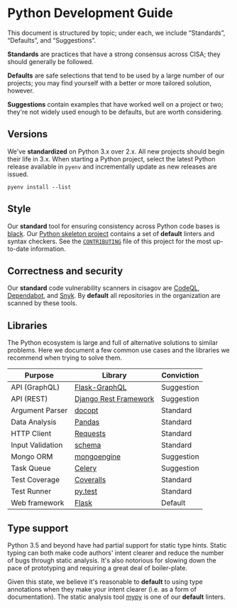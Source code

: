 # Python Development Guide #

This document is structured by topic; under each, we include “Standards”,
“Defaults”, and “Suggestions”.

**Standards** are practices that have a strong consensus across CISA; they
should generally be followed.

**Defaults** are safe selections that tend to be used by a large number of our
projects; you may find yourself with a better or more tailored solution,
however.

**Suggestions** contain examples that have worked well on a project or two;
they're not widely used enough to be defaults, but are worth considering.

## Versions ##

We've **standardized** on Python 3.x over 2.x.  All new projects should begin
their life in 3.x.  When starting a Python project, select the latest Python
release available in `pyenv` and incrementally update as new releases are issued.

`pyenv install --list`

## Style ##

Our **standard** tool for ensuring consistency across Python code bases is
[black](https://github.com/psf/black). Our
[Python skeleton project](https://github.com/cisagov/skeleton-python-library)
contains a set of **default** linters and syntax checkers.  See the
[`CONTRIBUTING`](https://github.com/cisagov/skeleton-python-library/blob/develop/CONTRIBUTING.md)
file of this project for the most up-to-date information.

## Correctness and security ##

Our **standard** code vulnerability scanners in cisagov are
[CodeQL](https://codeql.github.com/),
[Dependabot](https://docs.github.com/en/code-security/dependabot), and
[Snyk](https://snyk.io).  By **default** all repositories in the
organization are scanned by these tools.

## Libraries ##

The Python ecosystem is large and full of alternative solutions to similar
problems. Here we document a few common use cases and the libraries we
recommend when trying to solve them.

| Purpose | Library | Conviction |
| --- | --- | --- |
| API (GraphQL) | [Flask-GraphQL] | Suggestion |
| API (REST) | [Django Rest Framework] | Suggestion |
| Argument Parser | [docopt](http://docopt.org) | Standard |
| Data Analysis | [Pandas](https://pandas.pydata.org) | Standard |
| HTTP Client | [Requests](https://requests.readthedocs.io/) | Standard |
| Input Validation | [schema](https://github.com/keleshev/schema) | Standard |
| Mongo ORM | [mongoengine](http://mongoengine.org) | Suggestion |
| Task Queue | [Celery](http://www.celeryproject.org/) | Suggestion |
| Test Coverage | [Coveralls] | Standard |
| Test Runner | [py.test](https://docs.pytest.org/en/latest/) | Standard |
| Web framework | [Flask](https://palletsprojects.com/p/flask/) | Default |

## Type support ##

Python 3.5 and beyond have had partial support for static type hints. Static
typing can both make code authors' intent clearer and reduce the number of
bugs through static analysis. It's also notorious for slowing down the pace of
prototyping and requiring a great deal of boiler-plate.

Given this state, we believe it's reasonable to **default** to using type
annotations when they make your intent clearer (i.e. as a form of
documentation). The static analysis tool
[mypy](http://mypy.readthedocs.io/en/latest/) is one of our **default** linters.

[Coveralls]: http://github.com/coveralls-clients/coveralls-python
[Django Rest Framework]: http://www.django-rest-framework.org/
[Flask-GraphQL]: https://github.com/graphql-python/flask-graphql
